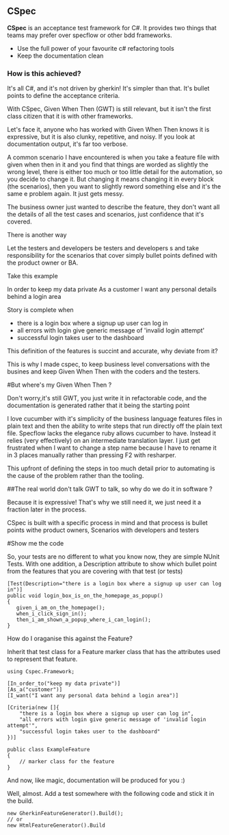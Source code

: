 ## CSpec ##

**CSpec** is an acceptance test framework for C#. It provides two things that teams may prefer over specflow or other bdd frameworks.

- Use the full power of your favourite c# refactoring tools
- Keep the documentation clean

### How is this achieved? ###

It's all C#, and it's not driven by gherkin! It's simpler than that. It's bullet points to define the acceptance criteria. 

With CSpec, Given When Then (GWT) is still relevant, but it isn't the first class citizen that it is with other frameworks. 

Let's face it, anyone who has worked with Given When Then knows it is  expressive, but it is also clunky, repetitive, and noisy. If you look at documentation output, it's far too verbose. 

A common scenario I have encountered is when you take a feature file with given when then in it and you find that things are worded as slightly the wrong level, there is either too much or too little detail for the automation, so you decide to change it. But changing it means changing it in every block (the scenarios), then you want to  slightly reword something else and it's the same e problem again. It just gets messy.

The business owner just wanted to describe the feature, they don't want all the details of all the test cases and scenarios, just confidence that it's covered.

There is another way

Let the testers and developers be testers and developers s and take responsibility for the scenarios that cover simply bullet points defined with the product owner or BA.

Take this example

In order to keep my data private
As a customer
I want any personal details behind a login area

Story is complete when 
- there is a login box where a signup up user can log in
- all errors with login give generic message of 'invalid login attempt'
- successful login takes user to the dashboard

This definition of the features is succint and accurate, why deviate from it?

This is why I made cspec, to keep business level conversations with the busines and keep Given When Then with the coders and the testers. 

#But where's my Given When Then ? 

Don't worry,it's still GWT, you just write it in refactorable code, and the documentation is generated rather that it being the starting point



I love cucumber with it's simplicity of the business language features files in plain text and then the ability to write steps that run directly off the plain text file. Specflow lacks the elegance ruby allows cucumber to have. Instead it relies (very effectively) on an intermediate translation layer. I just get frustrated when I want to change a step name because I have to rename it in 3 places manually rather than pressing F2 with resharper.

This upfront of defining the steps in too much detail prior to automating is the cause of the problem rather than the tooling.

##The real world don't talk GWT to talk, so why do we do it in software ?

Because it is expressive! That's why we still need it, we just need it a fraction later in the process.

CSpec is built with a specific process in mind and that process is bullet points withe product owners, Scenarios with developers and testers 

#Show me the code

So, your tests are no different to what you know now, they are simple NUnit Tests. With one addition, a Description attribute to show which bullet point from the features that you are covering with that test (or tests)

    [Test(Description="there is a login box where a signup up user can log in")]
    public void login_box_is_on_the_homepage_as_popup()
    {
       given_i_am_on_the_homepage();
       when_i_click_sign_in();
       then_i_am_shown_a_popup_where_i_can_login();
    }

How do I oraganise this against the Feature?

Inherit that test class for a Feature marker class that has the attributes used to represent that feature.

    using Cspec.Framework;

    [In_order_to("keep my data private")]
    [As_a("customer")]
    [I_want("I want any personal data behind a login area")]
    
    [Criteria(new []{ 
        "there is a login box where a signup up user can log in",
        "all errors with login give generic message of 'invalid login attempt'",
        "successful login takes user to the dashboard"
    })]

    public class ExampleFeature
    {
        // marker class for the feature
    }

And now, like magic, documentation will be produced for you :)

Well, almost. Add a test somewhere with the following code and stick it in the build.

    new GherkinFeatureGenerator().Build();
	// or
	new HtmlFeatureGenerator().Build
